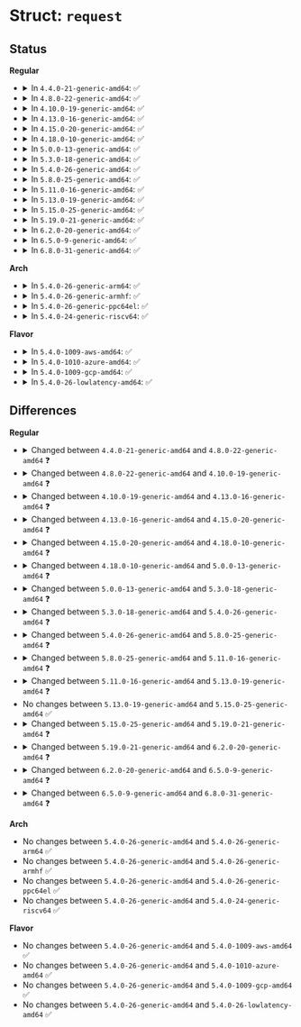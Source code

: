 # Struct: <code>request</code>

## Status
<b>Regular</b>
<ul>
<li>
<details>
<summary>In <code>4.4.0-21-generic-amd64</code>: ✅</summary>

```c
struct request {
    struct list_head queuelist;
    struct call_single_data csd;
    long unsigned int fifo_time;
    struct request_queue * q;
    struct blk_mq_ctx * mq_ctx;
    u64 cmd_flags;
    unsigned int cmd_type;
    long unsigned int atomic_flags;
    int cpu;
    unsigned int __data_len;
    sector_t __sector;
    struct bio * bio;
    struct bio * biotail;
    struct hlist_node hash;
    struct list_head ipi_list;
    struct rb_node rb_node;
    void * completion_data;
    struct (anon) elv;
    struct (anon) flush;
    struct gendisk * rq_disk;
    struct hd_struct * part;
    long unsigned int start_time;
    struct request_list * rl;
    long long unsigned int start_time_ns;
    long long unsigned int io_start_time_ns;
    short unsigned int nr_phys_segments;
    short unsigned int nr_integrity_segments;
    short unsigned int ioprio;
    void * special;
    int tag;
    int errors;
    unsigned char[16] __cmd;
    unsigned char * cmd;
    short unsigned int cmd_len;
    unsigned int extra_len;
    unsigned int sense_len;
    unsigned int resid_len;
    void * sense;
    long unsigned int deadline;
    struct list_head timeout_list;
    unsigned int timeout;
    int retries;
    rq_end_io_fn * end_io;
    void * end_io_data;
    struct request * next_rq;
}
```
</details>
</li>
<li>
<details>
<summary>In <code>4.8.0-22-generic-amd64</code>: ✅</summary>

```c
struct request {
    struct list_head queuelist;
    struct call_single_data csd;
    u64 fifo_time;
    struct request_queue * q;
    struct blk_mq_ctx * mq_ctx;
    int cpu;
    unsigned int cmd_type;
    u64 cmd_flags;
    long unsigned int atomic_flags;
    unsigned int __data_len;
    sector_t __sector;
    struct bio * bio;
    struct bio * biotail;
    struct hlist_node hash;
    struct list_head ipi_list;
    struct rb_node rb_node;
    void * completion_data;
    struct (anon) elv;
    struct (anon) flush;
    struct gendisk * rq_disk;
    struct hd_struct * part;
    long unsigned int start_time;
    struct request_list * rl;
    long long unsigned int start_time_ns;
    long long unsigned int io_start_time_ns;
    short unsigned int nr_phys_segments;
    short unsigned int nr_integrity_segments;
    short unsigned int ioprio;
    void * special;
    int tag;
    int errors;
    unsigned char[16] __cmd;
    unsigned char * cmd;
    short unsigned int cmd_len;
    unsigned int extra_len;
    unsigned int sense_len;
    unsigned int resid_len;
    void * sense;
    long unsigned int deadline;
    struct list_head timeout_list;
    unsigned int timeout;
    int retries;
    rq_end_io_fn * end_io;
    void * end_io_data;
    struct request * next_rq;
}
```
</details>
</li>
<li>
<details>
<summary>In <code>4.10.0-19-generic-amd64</code>: ✅</summary>

```c
struct request {
    struct list_head queuelist;
    struct call_single_data csd;
    u64 fifo_time;
    struct request_queue * q;
    struct blk_mq_ctx * mq_ctx;
    int cpu;
    unsigned int cmd_type;
    unsigned int cmd_flags;
    req_flags_t rq_flags;
    long unsigned int atomic_flags;
    unsigned int __data_len;
    sector_t __sector;
    struct bio * bio;
    struct bio * biotail;
    struct hlist_node hash;
    struct list_head ipi_list;
    struct rb_node rb_node;
    struct bio_vec special_vec;
    void * completion_data;
    struct (anon) elv;
    struct (anon) flush;
    struct gendisk * rq_disk;
    struct hd_struct * part;
    long unsigned int start_time;
    struct blk_issue_stat issue_stat;
    struct request_list * rl;
    long long unsigned int start_time_ns;
    long long unsigned int io_start_time_ns;
    short unsigned int nr_phys_segments;
    short unsigned int nr_integrity_segments;
    short unsigned int ioprio;
    void * special;
    int tag;
    int errors;
    unsigned char[16] __cmd;
    unsigned char * cmd;
    short unsigned int cmd_len;
    unsigned int extra_len;
    unsigned int sense_len;
    unsigned int resid_len;
    void * sense;
    long unsigned int deadline;
    struct list_head timeout_list;
    unsigned int timeout;
    int retries;
    rq_end_io_fn * end_io;
    void * end_io_data;
    struct request * next_rq;
}
```
</details>
</li>
<li>
<details>
<summary>In <code>4.13.0-16-generic-amd64</code>: ✅</summary>

```c
struct request {
    struct list_head queuelist;
    struct call_single_data csd;
    u64 fifo_time;
    struct request_queue * q;
    struct blk_mq_ctx * mq_ctx;
    int cpu;
    unsigned int cmd_flags;
    req_flags_t rq_flags;
    int internal_tag;
    long unsigned int atomic_flags;
    unsigned int __data_len;
    int tag;
    sector_t __sector;
    struct bio * bio;
    struct bio * biotail;
    struct hlist_node hash;
    struct list_head ipi_list;
    struct rb_node rb_node;
    struct bio_vec special_vec;
    void * completion_data;
    int error_count;
    struct (anon) elv;
    struct (anon) flush;
    struct gendisk * rq_disk;
    struct hd_struct * part;
    long unsigned int start_time;
    struct blk_issue_stat issue_stat;
    struct request_list * rl;
    long long unsigned int start_time_ns;
    long long unsigned int io_start_time_ns;
    short unsigned int nr_phys_segments;
    short unsigned int nr_integrity_segments;
    short unsigned int ioprio;
    unsigned int timeout;
    void * special;
    unsigned int extra_len;
    short unsigned int write_hint;
    long unsigned int deadline;
    struct list_head timeout_list;
    rq_end_io_fn * end_io;
    void * end_io_data;
    struct request * next_rq;
}
```
</details>
</li>
<li>
<details>
<summary>In <code>4.15.0-20-generic-amd64</code>: ✅</summary>

```c
struct request {
    struct list_head queuelist;
    struct __call_single_data csd;
    u64 fifo_time;
    struct request_queue * q;
    struct blk_mq_ctx * mq_ctx;
    int cpu;
    unsigned int cmd_flags;
    req_flags_t rq_flags;
    int internal_tag;
    long unsigned int atomic_flags;
    unsigned int __data_len;
    int tag;
    sector_t __sector;
    struct bio * bio;
    struct bio * biotail;
    struct hlist_node hash;
    struct list_head ipi_list;
    struct rb_node rb_node;
    struct bio_vec special_vec;
    void * completion_data;
    int error_count;
    struct (anon) elv;
    struct (anon) flush;
    struct gendisk * rq_disk;
    struct hd_struct * part;
    long unsigned int start_time;
    struct blk_issue_stat issue_stat;
    struct request_list * rl;
    long long unsigned int start_time_ns;
    long long unsigned int io_start_time_ns;
    short unsigned int nr_phys_segments;
    short unsigned int nr_integrity_segments;
    short unsigned int ioprio;
    unsigned int timeout;
    void * special;
    unsigned int extra_len;
    short unsigned int write_hint;
    long unsigned int deadline;
    struct list_head timeout_list;
    rq_end_io_fn * end_io;
    void * end_io_data;
    struct request * next_rq;
}
```
</details>
</li>
<li>
<details>
<summary>In <code>4.18.0-10-generic-amd64</code>: ✅</summary>

```c
struct request {
    struct request_queue * q;
    struct blk_mq_ctx * mq_ctx;
    int cpu;
    unsigned int cmd_flags;
    req_flags_t rq_flags;
    int internal_tag;
    unsigned int __data_len;
    int tag;
    sector_t __sector;
    struct bio * bio;
    struct bio * biotail;
    struct list_head queuelist;
    struct hlist_node hash;
    struct list_head ipi_list;
    struct rb_node rb_node;
    struct bio_vec special_vec;
    void * completion_data;
    int error_count;
    struct (anon) elv;
    struct (anon) flush;
    struct gendisk * rq_disk;
    struct hd_struct * part;
    u64 start_time_ns;
    u64 io_start_time_ns;
    short unsigned int wbt_flags;
    short unsigned int nr_phys_segments;
    short unsigned int nr_integrity_segments;
    short unsigned int write_hint;
    short unsigned int ioprio;
    void * special;
    unsigned int extra_len;
    enum mq_rq_state state;
    refcount_t ref;
    unsigned int timeout;
    long unsigned int __deadline;
    struct list_head timeout_list;
    struct __call_single_data csd;
    u64 fifo_time;
    rq_end_io_fn * end_io;
    void * end_io_data;
    struct request * next_rq;
    struct request_list * rl;
}
```
</details>
</li>
<li>
<details>
<summary>In <code>5.0.0-13-generic-amd64</code>: ✅</summary>

```c
struct request {
    struct request_queue * q;
    struct blk_mq_ctx * mq_ctx;
    struct blk_mq_hw_ctx * mq_hctx;
    unsigned int cmd_flags;
    req_flags_t rq_flags;
    int internal_tag;
    unsigned int __data_len;
    int tag;
    sector_t __sector;
    struct bio * bio;
    struct bio * biotail;
    struct list_head queuelist;
    struct hlist_node hash;
    struct list_head ipi_list;
    struct rb_node rb_node;
    struct bio_vec special_vec;
    void * completion_data;
    int error_count;
    struct (anon) elv;
    struct (anon) flush;
    struct gendisk * rq_disk;
    struct hd_struct * part;
    u64 start_time_ns;
    u64 io_start_time_ns;
    short unsigned int wbt_flags;
    short unsigned int nr_phys_segments;
    short unsigned int nr_integrity_segments;
    short unsigned int write_hint;
    short unsigned int ioprio;
    void * special;
    unsigned int extra_len;
    enum mq_rq_state state;
    refcount_t ref;
    unsigned int timeout;
    long unsigned int deadline;
    struct __call_single_data csd;
    u64 fifo_time;
    rq_end_io_fn * end_io;
    void * end_io_data;
    struct request * next_rq;
}
```
</details>
</li>
<li>
<details>
<summary>In <code>5.3.0-18-generic-amd64</code>: ✅</summary>

```c
struct request {
    struct request_queue * q;
    struct blk_mq_ctx * mq_ctx;
    struct blk_mq_hw_ctx * mq_hctx;
    unsigned int cmd_flags;
    req_flags_t rq_flags;
    int tag;
    int internal_tag;
    unsigned int __data_len;
    sector_t __sector;
    struct bio * bio;
    struct bio * biotail;
    struct list_head queuelist;
    struct hlist_node hash;
    struct list_head ipi_list;
    struct rb_node rb_node;
    struct bio_vec special_vec;
    void * completion_data;
    int error_count;
    struct (anon) elv;
    struct (anon) flush;
    struct gendisk * rq_disk;
    struct hd_struct * part;
    u64 start_time_ns;
    u64 io_start_time_ns;
    short unsigned int wbt_flags;
    short unsigned int nr_phys_segments;
    short unsigned int nr_integrity_segments;
    short unsigned int write_hint;
    short unsigned int ioprio;
    unsigned int extra_len;
    enum mq_rq_state state;
    refcount_t ref;
    unsigned int timeout;
    long unsigned int deadline;
    struct __call_single_data csd;
    u64 fifo_time;
    rq_end_io_fn * end_io;
    void * end_io_data;
}
```
</details>
</li>
<li>
<details>
<summary>In <code>5.4.0-26-generic-amd64</code>: ✅</summary>

```c
struct request {
    struct request_queue * q;
    struct blk_mq_ctx * mq_ctx;
    struct blk_mq_hw_ctx * mq_hctx;
    unsigned int cmd_flags;
    req_flags_t rq_flags;
    int tag;
    int internal_tag;
    unsigned int __data_len;
    sector_t __sector;
    struct bio * bio;
    struct bio * biotail;
    struct list_head queuelist;
    struct hlist_node hash;
    struct list_head ipi_list;
    struct rb_node rb_node;
    struct bio_vec special_vec;
    void * completion_data;
    int error_count;
    struct (anon) elv;
    struct (anon) flush;
    struct gendisk * rq_disk;
    struct hd_struct * part;
    u64 alloc_time_ns;
    u64 start_time_ns;
    u64 io_start_time_ns;
    short unsigned int wbt_flags;
    short unsigned int stats_sectors;
    short unsigned int nr_phys_segments;
    short unsigned int nr_integrity_segments;
    short unsigned int write_hint;
    short unsigned int ioprio;
    unsigned int extra_len;
    enum mq_rq_state state;
    refcount_t ref;
    unsigned int timeout;
    long unsigned int deadline;
    struct __call_single_data csd;
    u64 fifo_time;
    rq_end_io_fn * end_io;
    void * end_io_data;
}
```
</details>
</li>
<li>
<details>
<summary>In <code>5.8.0-25-generic-amd64</code>: ✅</summary>

```c
struct request {
    struct request_queue * q;
    struct blk_mq_ctx * mq_ctx;
    struct blk_mq_hw_ctx * mq_hctx;
    unsigned int cmd_flags;
    req_flags_t rq_flags;
    int tag;
    int internal_tag;
    unsigned int __data_len;
    sector_t __sector;
    struct bio * bio;
    struct bio * biotail;
    struct list_head queuelist;
    struct hlist_node hash;
    struct list_head ipi_list;
    struct rb_node rb_node;
    struct bio_vec special_vec;
    void * completion_data;
    int error_count;
    struct (anon) elv;
    struct (anon) flush;
    struct gendisk * rq_disk;
    struct hd_struct * part;
    u64 alloc_time_ns;
    u64 start_time_ns;
    u64 io_start_time_ns;
    short unsigned int wbt_flags;
    short unsigned int stats_sectors;
    short unsigned int nr_phys_segments;
    short unsigned int nr_integrity_segments;
    struct bio_crypt_ctx * crypt_ctx;
    struct blk_ksm_keyslot * crypt_keyslot;
    short unsigned int write_hint;
    short unsigned int ioprio;
    enum mq_rq_state state;
    refcount_t ref;
    unsigned int timeout;
    long unsigned int deadline;
    struct __call_single_data csd;
    u64 fifo_time;
    rq_end_io_fn * end_io;
    void * end_io_data;
}
```
</details>
</li>
<li>
<details>
<summary>In <code>5.11.0-16-generic-amd64</code>: ✅</summary>

```c
struct request {
    struct request_queue * q;
    struct blk_mq_ctx * mq_ctx;
    struct blk_mq_hw_ctx * mq_hctx;
    unsigned int cmd_flags;
    req_flags_t rq_flags;
    int tag;
    int internal_tag;
    unsigned int __data_len;
    sector_t __sector;
    struct bio * bio;
    struct bio * biotail;
    struct list_head queuelist;
    struct hlist_node hash;
    struct list_head ipi_list;
    struct rb_node rb_node;
    struct bio_vec special_vec;
    void * completion_data;
    int error_count;
    struct (anon) elv;
    struct (anon) flush;
    struct gendisk * rq_disk;
    struct block_device * part;
    u64 alloc_time_ns;
    u64 start_time_ns;
    u64 io_start_time_ns;
    short unsigned int wbt_flags;
    short unsigned int stats_sectors;
    short unsigned int nr_phys_segments;
    short unsigned int nr_integrity_segments;
    struct bio_crypt_ctx * crypt_ctx;
    struct blk_ksm_keyslot * crypt_keyslot;
    short unsigned int write_hint;
    short unsigned int ioprio;
    enum mq_rq_state state;
    refcount_t ref;
    unsigned int timeout;
    long unsigned int deadline;
    struct __call_single_data csd;
    u64 fifo_time;
    rq_end_io_fn * end_io;
    void * end_io_data;
}
```
</details>
</li>
<li>
<details>
<summary>In <code>5.13.0-19-generic-amd64</code>: ✅</summary>

```c
struct request {
    struct request_queue * q;
    struct blk_mq_ctx * mq_ctx;
    struct blk_mq_hw_ctx * mq_hctx;
    unsigned int cmd_flags;
    req_flags_t rq_flags;
    int tag;
    int internal_tag;
    unsigned int __data_len;
    sector_t __sector;
    struct bio * bio;
    struct bio * biotail;
    struct list_head queuelist;
    struct hlist_node hash;
    struct llist_node ipi_list;
    struct rb_node rb_node;
    struct bio_vec special_vec;
    void * completion_data;
    int error_count;
    struct (anon) elv;
    struct (anon) flush;
    struct gendisk * rq_disk;
    struct block_device * part;
    u64 alloc_time_ns;
    u64 start_time_ns;
    u64 io_start_time_ns;
    short unsigned int wbt_flags;
    short unsigned int stats_sectors;
    short unsigned int nr_phys_segments;
    short unsigned int nr_integrity_segments;
    struct bio_crypt_ctx * crypt_ctx;
    struct blk_ksm_keyslot * crypt_keyslot;
    short unsigned int write_hint;
    short unsigned int ioprio;
    enum mq_rq_state state;
    refcount_t ref;
    unsigned int timeout;
    long unsigned int deadline;
    struct __call_single_data csd;
    u64 fifo_time;
    rq_end_io_fn * end_io;
    void * end_io_data;
}
```
</details>
</li>
<li>
<details>
<summary>In <code>5.15.0-25-generic-amd64</code>: ✅</summary>

```c
struct request {
    struct request_queue * q;
    struct blk_mq_ctx * mq_ctx;
    struct blk_mq_hw_ctx * mq_hctx;
    unsigned int cmd_flags;
    req_flags_t rq_flags;
    int tag;
    int internal_tag;
    unsigned int __data_len;
    sector_t __sector;
    struct bio * bio;
    struct bio * biotail;
    struct list_head queuelist;
    struct hlist_node hash;
    struct llist_node ipi_list;
    struct rb_node rb_node;
    struct bio_vec special_vec;
    void * completion_data;
    int error_count;
    struct (anon) elv;
    struct (anon) flush;
    struct gendisk * rq_disk;
    struct block_device * part;
    u64 alloc_time_ns;
    u64 start_time_ns;
    u64 io_start_time_ns;
    short unsigned int wbt_flags;
    short unsigned int stats_sectors;
    short unsigned int nr_phys_segments;
    short unsigned int nr_integrity_segments;
    struct bio_crypt_ctx * crypt_ctx;
    struct blk_ksm_keyslot * crypt_keyslot;
    short unsigned int write_hint;
    short unsigned int ioprio;
    enum mq_rq_state state;
    refcount_t ref;
    unsigned int timeout;
    long unsigned int deadline;
    struct __call_single_data csd;
    u64 fifo_time;
    rq_end_io_fn * end_io;
    void * end_io_data;
}
```
</details>
</li>
<li>
<details>
<summary>In <code>5.19.0-21-generic-amd64</code>: ✅</summary>

```c
struct request {
    struct request_queue * q;
    struct blk_mq_ctx * mq_ctx;
    struct blk_mq_hw_ctx * mq_hctx;
    unsigned int cmd_flags;
    req_flags_t rq_flags;
    int tag;
    int internal_tag;
    unsigned int timeout;
    unsigned int __data_len;
    sector_t __sector;
    struct bio * bio;
    struct bio * biotail;
    struct list_head queuelist;
    struct request * rq_next;
    struct block_device * part;
    u64 alloc_time_ns;
    u64 start_time_ns;
    u64 io_start_time_ns;
    short unsigned int wbt_flags;
    short unsigned int stats_sectors;
    short unsigned int nr_phys_segments;
    short unsigned int nr_integrity_segments;
    struct bio_crypt_ctx * crypt_ctx;
    struct blk_crypto_keyslot * crypt_keyslot;
    short unsigned int write_hint;
    short unsigned int ioprio;
    enum mq_rq_state state;
    atomic_t ref;
    long unsigned int deadline;
    struct hlist_node hash;
    struct llist_node ipi_list;
    struct rb_node rb_node;
    struct bio_vec special_vec;
    void * completion_data;
    struct (anon) elv;
    struct (anon) flush;
    struct __call_single_data csd;
    u64 fifo_time;
    rq_end_io_fn * end_io;
    void * end_io_data;
}
```
</details>
</li>
<li>
<details>
<summary>In <code>6.2.0-20-generic-amd64</code>: ✅</summary>

```c
struct request {
    struct request_queue * q;
    struct blk_mq_ctx * mq_ctx;
    struct blk_mq_hw_ctx * mq_hctx;
    blk_opf_t cmd_flags;
    req_flags_t rq_flags;
    int tag;
    int internal_tag;
    unsigned int timeout;
    unsigned int __data_len;
    sector_t __sector;
    struct bio * bio;
    struct bio * biotail;
    struct list_head queuelist;
    struct request * rq_next;
    struct block_device * part;
    u64 alloc_time_ns;
    u64 start_time_ns;
    u64 io_start_time_ns;
    short unsigned int wbt_flags;
    short unsigned int stats_sectors;
    short unsigned int nr_phys_segments;
    short unsigned int nr_integrity_segments;
    struct bio_crypt_ctx * crypt_ctx;
    struct blk_crypto_keyslot * crypt_keyslot;
    short unsigned int ioprio;
    enum mq_rq_state state;
    atomic_t ref;
    long unsigned int deadline;
    struct hlist_node hash;
    struct llist_node ipi_list;
    struct rb_node rb_node;
    struct bio_vec special_vec;
    void * completion_data;
    struct (anon) elv;
    struct (anon) flush;
    struct __call_single_data csd;
    u64 fifo_time;
    rq_end_io_fn * end_io;
    void * end_io_data;
}
```
</details>
</li>
<li>
<details>
<summary>In <code>6.5.0-9-generic-amd64</code>: ✅</summary>

```c
struct request {
    struct request_queue * q;
    struct blk_mq_ctx * mq_ctx;
    struct blk_mq_hw_ctx * mq_hctx;
    blk_opf_t cmd_flags;
    req_flags_t rq_flags;
    int tag;
    int internal_tag;
    unsigned int timeout;
    unsigned int __data_len;
    sector_t __sector;
    struct bio * bio;
    struct bio * biotail;
    struct list_head queuelist;
    struct request * rq_next;
    struct block_device * part;
    u64 alloc_time_ns;
    u64 start_time_ns;
    u64 io_start_time_ns;
    short unsigned int wbt_flags;
    short unsigned int stats_sectors;
    short unsigned int nr_phys_segments;
    short unsigned int nr_integrity_segments;
    struct bio_crypt_ctx * crypt_ctx;
    struct blk_crypto_keyslot * crypt_keyslot;
    short unsigned int ioprio;
    enum mq_rq_state state;
    atomic_t ref;
    long unsigned int deadline;
    struct hlist_node hash;
    struct llist_node ipi_list;
    struct rb_node rb_node;
    struct bio_vec special_vec;
    struct (anon) elv;
    struct (anon) flush;
    struct __call_single_data csd;
    u64 fifo_time;
    rq_end_io_fn * end_io;
    void * end_io_data;
}
```
</details>
</li>
<li>
<details>
<summary>In <code>6.8.0-31-generic-amd64</code>: ✅</summary>

```c
struct request {
    struct request_queue * q;
    struct blk_mq_ctx * mq_ctx;
    struct blk_mq_hw_ctx * mq_hctx;
    blk_opf_t cmd_flags;
    req_flags_t rq_flags;
    int tag;
    int internal_tag;
    unsigned int timeout;
    unsigned int __data_len;
    sector_t __sector;
    struct bio * bio;
    struct bio * biotail;
    struct list_head queuelist;
    struct request * rq_next;
    struct block_device * part;
    u64 alloc_time_ns;
    u64 start_time_ns;
    u64 io_start_time_ns;
    short unsigned int wbt_flags;
    short unsigned int stats_sectors;
    short unsigned int nr_phys_segments;
    short unsigned int nr_integrity_segments;
    struct bio_crypt_ctx * crypt_ctx;
    struct blk_crypto_keyslot * crypt_keyslot;
    short unsigned int ioprio;
    enum mq_rq_state state;
    atomic_t ref;
    long unsigned int deadline;
    struct hlist_node hash;
    struct llist_node ipi_list;
    struct rb_node rb_node;
    struct bio_vec special_vec;
    struct (anon) elv;
    struct (anon) flush;
    u64 fifo_time;
    rq_end_io_fn * end_io;
    void * end_io_data;
}
```
</details>
</li>
</ul>
<b>Arch</b>
<ul>
<li>
<details>
<summary>In <code>5.4.0-26-generic-arm64</code>: ✅</summary>

```c
struct request {
    struct request_queue * q;
    struct blk_mq_ctx * mq_ctx;
    struct blk_mq_hw_ctx * mq_hctx;
    unsigned int cmd_flags;
    req_flags_t rq_flags;
    int tag;
    int internal_tag;
    unsigned int __data_len;
    sector_t __sector;
    struct bio * bio;
    struct bio * biotail;
    struct list_head queuelist;
    struct hlist_node hash;
    struct list_head ipi_list;
    struct rb_node rb_node;
    struct bio_vec special_vec;
    void * completion_data;
    int error_count;
    struct (anon) elv;
    struct (anon) flush;
    struct gendisk * rq_disk;
    struct hd_struct * part;
    u64 alloc_time_ns;
    u64 start_time_ns;
    u64 io_start_time_ns;
    short unsigned int wbt_flags;
    short unsigned int stats_sectors;
    short unsigned int nr_phys_segments;
    short unsigned int nr_integrity_segments;
    short unsigned int write_hint;
    short unsigned int ioprio;
    unsigned int extra_len;
    enum mq_rq_state state;
    refcount_t ref;
    unsigned int timeout;
    long unsigned int deadline;
    struct __call_single_data csd;
    u64 fifo_time;
    rq_end_io_fn * end_io;
    void * end_io_data;
}
```
</details>
</li>
<li>
<details>
<summary>In <code>5.4.0-26-generic-armhf</code>: ✅</summary>

```c
struct request {
    struct request_queue * q;
    struct blk_mq_ctx * mq_ctx;
    struct blk_mq_hw_ctx * mq_hctx;
    unsigned int cmd_flags;
    req_flags_t rq_flags;
    int tag;
    int internal_tag;
    unsigned int __data_len;
    sector_t __sector;
    struct bio * bio;
    struct bio * biotail;
    struct list_head queuelist;
    struct hlist_node hash;
    struct list_head ipi_list;
    struct rb_node rb_node;
    struct bio_vec special_vec;
    void * completion_data;
    int error_count;
    struct (anon) elv;
    struct (anon) flush;
    struct gendisk * rq_disk;
    struct hd_struct * part;
    u64 alloc_time_ns;
    u64 start_time_ns;
    u64 io_start_time_ns;
    short unsigned int wbt_flags;
    short unsigned int stats_sectors;
    short unsigned int nr_phys_segments;
    short unsigned int nr_integrity_segments;
    short unsigned int write_hint;
    short unsigned int ioprio;
    unsigned int extra_len;
    enum mq_rq_state state;
    refcount_t ref;
    unsigned int timeout;
    long unsigned int deadline;
    struct __call_single_data csd;
    u64 fifo_time;
    rq_end_io_fn * end_io;
    void * end_io_data;
}
```
</details>
</li>
<li>
<details>
<summary>In <code>5.4.0-26-generic-ppc64el</code>: ✅</summary>

```c
struct request {
    struct request_queue * q;
    struct blk_mq_ctx * mq_ctx;
    struct blk_mq_hw_ctx * mq_hctx;
    unsigned int cmd_flags;
    req_flags_t rq_flags;
    int tag;
    int internal_tag;
    unsigned int __data_len;
    sector_t __sector;
    struct bio * bio;
    struct bio * biotail;
    struct list_head queuelist;
    struct hlist_node hash;
    struct list_head ipi_list;
    struct rb_node rb_node;
    struct bio_vec special_vec;
    void * completion_data;
    int error_count;
    struct (anon) elv;
    struct (anon) flush;
    struct gendisk * rq_disk;
    struct hd_struct * part;
    u64 alloc_time_ns;
    u64 start_time_ns;
    u64 io_start_time_ns;
    short unsigned int wbt_flags;
    short unsigned int stats_sectors;
    short unsigned int nr_phys_segments;
    short unsigned int nr_integrity_segments;
    short unsigned int write_hint;
    short unsigned int ioprio;
    unsigned int extra_len;
    enum mq_rq_state state;
    refcount_t ref;
    unsigned int timeout;
    long unsigned int deadline;
    struct __call_single_data csd;
    u64 fifo_time;
    rq_end_io_fn * end_io;
    void * end_io_data;
}
```
</details>
</li>
<li>
<details>
<summary>In <code>5.4.0-24-generic-riscv64</code>: ✅</summary>

```c
struct request {
    struct request_queue * q;
    struct blk_mq_ctx * mq_ctx;
    struct blk_mq_hw_ctx * mq_hctx;
    unsigned int cmd_flags;
    req_flags_t rq_flags;
    int tag;
    int internal_tag;
    unsigned int __data_len;
    sector_t __sector;
    struct bio * bio;
    struct bio * biotail;
    struct list_head queuelist;
    struct hlist_node hash;
    struct list_head ipi_list;
    struct rb_node rb_node;
    struct bio_vec special_vec;
    void * completion_data;
    int error_count;
    struct (anon) elv;
    struct (anon) flush;
    struct gendisk * rq_disk;
    struct hd_struct * part;
    u64 alloc_time_ns;
    u64 start_time_ns;
    u64 io_start_time_ns;
    short unsigned int wbt_flags;
    short unsigned int stats_sectors;
    short unsigned int nr_phys_segments;
    short unsigned int nr_integrity_segments;
    short unsigned int write_hint;
    short unsigned int ioprio;
    unsigned int extra_len;
    enum mq_rq_state state;
    refcount_t ref;
    unsigned int timeout;
    long unsigned int deadline;
    struct __call_single_data csd;
    u64 fifo_time;
    rq_end_io_fn * end_io;
    void * end_io_data;
}
```
</details>
</li>
</ul>
<b>Flavor</b>
<ul>
<li>
<details>
<summary>In <code>5.4.0-1009-aws-amd64</code>: ✅</summary>

```c
struct request {
    struct request_queue * q;
    struct blk_mq_ctx * mq_ctx;
    struct blk_mq_hw_ctx * mq_hctx;
    unsigned int cmd_flags;
    req_flags_t rq_flags;
    int tag;
    int internal_tag;
    unsigned int __data_len;
    sector_t __sector;
    struct bio * bio;
    struct bio * biotail;
    struct list_head queuelist;
    struct hlist_node hash;
    struct list_head ipi_list;
    struct rb_node rb_node;
    struct bio_vec special_vec;
    void * completion_data;
    int error_count;
    struct (anon) elv;
    struct (anon) flush;
    struct gendisk * rq_disk;
    struct hd_struct * part;
    u64 alloc_time_ns;
    u64 start_time_ns;
    u64 io_start_time_ns;
    short unsigned int wbt_flags;
    short unsigned int stats_sectors;
    short unsigned int nr_phys_segments;
    short unsigned int nr_integrity_segments;
    short unsigned int write_hint;
    short unsigned int ioprio;
    unsigned int extra_len;
    enum mq_rq_state state;
    refcount_t ref;
    unsigned int timeout;
    long unsigned int deadline;
    struct __call_single_data csd;
    u64 fifo_time;
    rq_end_io_fn * end_io;
    void * end_io_data;
}
```
</details>
</li>
<li>
<details>
<summary>In <code>5.4.0-1010-azure-amd64</code>: ✅</summary>

```c
struct request {
    struct request_queue * q;
    struct blk_mq_ctx * mq_ctx;
    struct blk_mq_hw_ctx * mq_hctx;
    unsigned int cmd_flags;
    req_flags_t rq_flags;
    int tag;
    int internal_tag;
    unsigned int __data_len;
    sector_t __sector;
    struct bio * bio;
    struct bio * biotail;
    struct list_head queuelist;
    struct hlist_node hash;
    struct list_head ipi_list;
    struct rb_node rb_node;
    struct bio_vec special_vec;
    void * completion_data;
    int error_count;
    struct (anon) elv;
    struct (anon) flush;
    struct gendisk * rq_disk;
    struct hd_struct * part;
    u64 alloc_time_ns;
    u64 start_time_ns;
    u64 io_start_time_ns;
    short unsigned int wbt_flags;
    short unsigned int stats_sectors;
    short unsigned int nr_phys_segments;
    short unsigned int nr_integrity_segments;
    short unsigned int write_hint;
    short unsigned int ioprio;
    unsigned int extra_len;
    enum mq_rq_state state;
    refcount_t ref;
    unsigned int timeout;
    long unsigned int deadline;
    struct __call_single_data csd;
    u64 fifo_time;
    rq_end_io_fn * end_io;
    void * end_io_data;
}
```
</details>
</li>
<li>
<details>
<summary>In <code>5.4.0-1009-gcp-amd64</code>: ✅</summary>

```c
struct request {
    struct request_queue * q;
    struct blk_mq_ctx * mq_ctx;
    struct blk_mq_hw_ctx * mq_hctx;
    unsigned int cmd_flags;
    req_flags_t rq_flags;
    int tag;
    int internal_tag;
    unsigned int __data_len;
    sector_t __sector;
    struct bio * bio;
    struct bio * biotail;
    struct list_head queuelist;
    struct hlist_node hash;
    struct list_head ipi_list;
    struct rb_node rb_node;
    struct bio_vec special_vec;
    void * completion_data;
    int error_count;
    struct (anon) elv;
    struct (anon) flush;
    struct gendisk * rq_disk;
    struct hd_struct * part;
    u64 alloc_time_ns;
    u64 start_time_ns;
    u64 io_start_time_ns;
    short unsigned int wbt_flags;
    short unsigned int stats_sectors;
    short unsigned int nr_phys_segments;
    short unsigned int nr_integrity_segments;
    short unsigned int write_hint;
    short unsigned int ioprio;
    unsigned int extra_len;
    enum mq_rq_state state;
    refcount_t ref;
    unsigned int timeout;
    long unsigned int deadline;
    struct __call_single_data csd;
    u64 fifo_time;
    rq_end_io_fn * end_io;
    void * end_io_data;
}
```
</details>
</li>
<li>
<details>
<summary>In <code>5.4.0-26-lowlatency-amd64</code>: ✅</summary>

```c
struct request {
    struct request_queue * q;
    struct blk_mq_ctx * mq_ctx;
    struct blk_mq_hw_ctx * mq_hctx;
    unsigned int cmd_flags;
    req_flags_t rq_flags;
    int tag;
    int internal_tag;
    unsigned int __data_len;
    sector_t __sector;
    struct bio * bio;
    struct bio * biotail;
    struct list_head queuelist;
    struct hlist_node hash;
    struct list_head ipi_list;
    struct rb_node rb_node;
    struct bio_vec special_vec;
    void * completion_data;
    int error_count;
    struct (anon) elv;
    struct (anon) flush;
    struct gendisk * rq_disk;
    struct hd_struct * part;
    u64 alloc_time_ns;
    u64 start_time_ns;
    u64 io_start_time_ns;
    short unsigned int wbt_flags;
    short unsigned int stats_sectors;
    short unsigned int nr_phys_segments;
    short unsigned int nr_integrity_segments;
    short unsigned int write_hint;
    short unsigned int ioprio;
    unsigned int extra_len;
    enum mq_rq_state state;
    refcount_t ref;
    unsigned int timeout;
    long unsigned int deadline;
    struct __call_single_data csd;
    u64 fifo_time;
    rq_end_io_fn * end_io;
    void * end_io_data;
}
```
</details>
</li>
</ul>

## Differences
<b>Regular</b>
<ul>
<li>
<details>
<summary>Changed between <code>4.4.0-21-generic-amd64</code> and <code>4.8.0-22-generic-amd64</code> ❓</summary>
<ul>
<li>
<b>Field type changed. </b>
<code>long unsigned int fifo_time</code> ➡️ <code>u64 fifo_time</code>
</li>
</ul>
</details>
</li>
<li>
<details>
<summary>Changed between <code>4.8.0-22-generic-amd64</code> and <code>4.10.0-19-generic-amd64</code> ❓</summary>
<ul>
<li>
<b>Field added. </b>
<code>req_flags_t rq_flags</code>
</li>
<li>
<b>Field added. </b>
<code>struct bio_vec special_vec</code>
</li>
<li>
<b>Field added. </b>
<code>struct blk_issue_stat issue_stat</code>
</li>
<li>
<b>Field type changed. </b>
<code>u64 cmd_flags</code> ➡️ <code>unsigned int cmd_flags</code>
</li>
</ul>
</details>
</li>
<li>
<details>
<summary>Changed between <code>4.10.0-19-generic-amd64</code> and <code>4.13.0-16-generic-amd64</code> ❓</summary>
<ul>
<li>
<b>Field added. </b>
<code>int internal_tag</code>
</li>
<li>
<b>Field added. </b>
<code>int error_count</code>
</li>
<li>
<b>Field added. </b>
<code>short unsigned int write_hint</code>
</li>
<li>
<b>Field removed. </b>
<code>unsigned int cmd_type</code>
</li>
<li>
<b>Field removed. </b>
<code>int errors</code>
</li>
<li>
<b>Field removed. </b>
<code>unsigned char[16] __cmd</code>
</li>
<li>
<b>Field removed. </b>
<code>unsigned char * cmd</code>
</li>
<li>
<b>Field removed. </b>
<code>short unsigned int cmd_len</code>
</li>
<li>
<b>Field removed. </b>
<code>unsigned int sense_len</code>
</li>
<li>
<b>Field removed. </b>
<code>unsigned int resid_len</code>
</li>
<li>
<b>Field removed. </b>
<code>void * sense</code>
</li>
<li>
<b>Field removed. </b>
<code>int retries</code>
</li>
</ul>
</details>
</li>
<li>
<details>
<summary>Changed between <code>4.13.0-16-generic-amd64</code> and <code>4.15.0-20-generic-amd64</code> ❓</summary>
<ul>
<li>
<b>Field type changed. </b>
<code>struct call_single_data csd</code> ➡️ <code>struct __call_single_data csd</code>
</li>
</ul>
</details>
</li>
<li>
<details>
<summary>Changed between <code>4.15.0-20-generic-amd64</code> and <code>4.18.0-10-generic-amd64</code> ❓</summary>
<ul>
<li>
<b>Field added. </b>
<code>short unsigned int wbt_flags</code>
</li>
<li>
<b>Field added. </b>
<code>enum mq_rq_state state</code>
</li>
<li>
<b>Field added. </b>
<code>refcount_t ref</code>
</li>
<li>
<b>Field added. </b>
<code>long unsigned int __deadline</code>
</li>
<li>
<b>Field removed. </b>
<code>long unsigned int atomic_flags</code>
</li>
<li>
<b>Field removed. </b>
<code>long unsigned int start_time</code>
</li>
<li>
<b>Field removed. </b>
<code>struct blk_issue_stat issue_stat</code>
</li>
<li>
<b>Field removed. </b>
<code>long unsigned int deadline</code>
</li>
<li>
<b>Field type changed. </b>
<code>long long unsigned int start_time_ns</code> ➡️ <code>u64 start_time_ns</code>
</li>
<li>
<b>Field type changed. </b>
<code>long long unsigned int io_start_time_ns</code> ➡️ <code>u64 io_start_time_ns</code>
</li>
</ul>
</details>
</li>
<li>
<details>
<summary>Changed between <code>4.18.0-10-generic-amd64</code> and <code>5.0.0-13-generic-amd64</code> ❓</summary>
<ul>
<li>
<b>Field added. </b>
<code>struct blk_mq_hw_ctx * mq_hctx</code>
</li>
<li>
<b>Field added. </b>
<code>long unsigned int deadline</code>
</li>
<li>
<b>Field removed. </b>
<code>int cpu</code>
</li>
<li>
<b>Field removed. </b>
<code>long unsigned int __deadline</code>
</li>
<li>
<b>Field removed. </b>
<code>struct list_head timeout_list</code>
</li>
<li>
<b>Field removed. </b>
<code>struct request_list * rl</code>
</li>
</ul>
</details>
</li>
<li>
<details>
<summary>Changed between <code>5.0.0-13-generic-amd64</code> and <code>5.3.0-18-generic-amd64</code> ❓</summary>
<ul>
<li>
<b>Field removed. </b>
<code>void * special</code>
</li>
<li>
<b>Field removed. </b>
<code>struct request * next_rq</code>
</li>
</ul>
</details>
</li>
<li>
<details>
<summary>Changed between <code>5.3.0-18-generic-amd64</code> and <code>5.4.0-26-generic-amd64</code> ❓</summary>
<ul>
<li>
<b>Field added. </b>
<code>u64 alloc_time_ns</code>
</li>
<li>
<b>Field added. </b>
<code>short unsigned int stats_sectors</code>
</li>
</ul>
</details>
</li>
<li>
<details>
<summary>Changed between <code>5.4.0-26-generic-amd64</code> and <code>5.8.0-25-generic-amd64</code> ❓</summary>
<ul>
<li>
<b>Field added. </b>
<code>struct bio_crypt_ctx * crypt_ctx</code>
</li>
<li>
<b>Field added. </b>
<code>struct blk_ksm_keyslot * crypt_keyslot</code>
</li>
<li>
<b>Field removed. </b>
<code>unsigned int extra_len</code>
</li>
</ul>
</details>
</li>
<li>
<details>
<summary>Changed between <code>5.8.0-25-generic-amd64</code> and <code>5.11.0-16-generic-amd64</code> ❓</summary>
<ul>
<li>
<b>Field type changed. </b>
<code>struct hd_struct * part</code> ➡️ <code>struct block_device * part</code>
</li>
</ul>
</details>
</li>
<li>
<details>
<summary>Changed between <code>5.11.0-16-generic-amd64</code> and <code>5.13.0-19-generic-amd64</code> ❓</summary>
<ul>
<li>
<b>Field type changed. </b>
<code>struct list_head ipi_list</code> ➡️ <code>struct llist_node ipi_list</code>
</li>
</ul>
</details>
</li>
<li>
No changes between <code>5.13.0-19-generic-amd64</code> and <code>5.15.0-25-generic-amd64</code> ✅
</li>
<li>
<details>
<summary>Changed between <code>5.15.0-25-generic-amd64</code> and <code>5.19.0-21-generic-amd64</code> ❓</summary>
<ul>
<li>
<b>Field added. </b>
<code>struct request * rq_next</code>
</li>
<li>
<b>Field removed. </b>
<code>int error_count</code>
</li>
<li>
<b>Field removed. </b>
<code>struct gendisk * rq_disk</code>
</li>
<li>
<b>Field type changed. </b>
<code>struct blk_ksm_keyslot * crypt_keyslot</code> ➡️ <code>struct blk_crypto_keyslot * crypt_keyslot</code>
</li>
<li>
<b>Field type changed. </b>
<code>refcount_t ref</code> ➡️ <code>atomic_t ref</code>
</li>
</ul>
</details>
</li>
<li>
<details>
<summary>Changed between <code>5.19.0-21-generic-amd64</code> and <code>6.2.0-20-generic-amd64</code> ❓</summary>
<ul>
<li>
<b>Field removed. </b>
<code>short unsigned int write_hint</code>
</li>
<li>
<b>Field type changed. </b>
<code>unsigned int cmd_flags</code> ➡️ <code>blk_opf_t cmd_flags</code>
</li>
</ul>
</details>
</li>
<li>
<details>
<summary>Changed between <code>6.2.0-20-generic-amd64</code> and <code>6.5.0-9-generic-amd64</code> ❓</summary>
<ul>
<li>
<b>Field removed. </b>
<code>void * completion_data</code>
</li>
</ul>
</details>
</li>
<li>
<details>
<summary>Changed between <code>6.5.0-9-generic-amd64</code> and <code>6.8.0-31-generic-amd64</code> ❓</summary>
<ul>
<li>
<b>Field removed. </b>
<code>struct __call_single_data csd</code>
</li>
</ul>
</details>
</li>
</ul>
<b>Arch</b>
<ul>
<li>
No changes between <code>5.4.0-26-generic-amd64</code> and <code>5.4.0-26-generic-arm64</code> ✅
</li>
<li>
No changes between <code>5.4.0-26-generic-amd64</code> and <code>5.4.0-26-generic-armhf</code> ✅
</li>
<li>
No changes between <code>5.4.0-26-generic-amd64</code> and <code>5.4.0-26-generic-ppc64el</code> ✅
</li>
<li>
No changes between <code>5.4.0-26-generic-amd64</code> and <code>5.4.0-24-generic-riscv64</code> ✅
</li>
</ul>
<b>Flavor</b>
<ul>
<li>
No changes between <code>5.4.0-26-generic-amd64</code> and <code>5.4.0-1009-aws-amd64</code> ✅
</li>
<li>
No changes between <code>5.4.0-26-generic-amd64</code> and <code>5.4.0-1010-azure-amd64</code> ✅
</li>
<li>
No changes between <code>5.4.0-26-generic-amd64</code> and <code>5.4.0-1009-gcp-amd64</code> ✅
</li>
<li>
No changes between <code>5.4.0-26-generic-amd64</code> and <code>5.4.0-26-lowlatency-amd64</code> ✅
</li>
</ul>
